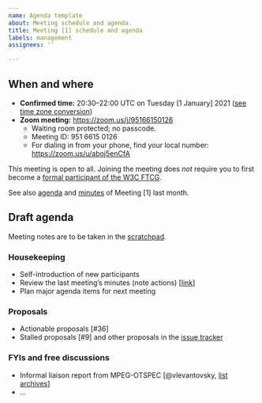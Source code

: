 ```yaml
---
name: Agenda template
about: Meeting schedule and agenda.
title: Meeting [1] schedule and agenda
labels: management
assignees: ''

---
```


## When and where

- **Confirmed time:** 20:30–22:00 UTC on Tuesday [1 January] 2021 ([see time zone conversion](https://everytimezone.com/s/…))
- **Zoom meeting:** https://zoom.us/j/95166150126
    - Waiting room protected; no passcode.
    - Meeting ID: 951 6615 0126
    - For dialing in from your phone, find your local number: https://zoom.us/u/aboj5enCfA

This meeting is open to all. Joining the meeting does _not_ require you to first become a [formal participant of the W3C FTCG](https://www.w3.org/community/font-text/participants).

See also [agenda](https://github.com/w3c/font-text-cg/issues/…) and [minutes](https://github.com/w3c/font-text-cg/blob/main/minutes/…) of Meeting [1] last month.

## Draft agenda

Meeting notes are to be taken in the [scratchpad](https://docs.google.com/…).

### Housekeeping

- Self-introduction of new participants
- Review the last meeting’s minutes (note actions) [[link](https://github.com/w3c/font-text-cg/blob/main/minutes/…)]
- Plan major agenda items for next meeting

### Proposals

- Actionable proposals [#36]
- Stalled proposals [#9] and other proposals in the [issue tracker](https://github.com/w3c/font-text-cg/issues)

### FYIs and free discussions

- Informal liaison report from MPEG-OTSPEC [@vlevantovsky, [list archives](https://lists.aau.at/pipermail/mpeg-otspec/)]
- …
